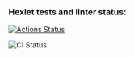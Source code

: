 ### Hexlet tests and linter status:
[![Actions Status](https://github.com/kssedenko/devops-for-programmers-project-74/workflows/hexlet-check/badge.svg)](https://github.com/kssedenko/devops-for-programmers-project-74/actions)

![CI Status](https://github.com/kssedenko/devops-for-programmers-project-74/actions/workflows/push.yml/badge.svg)